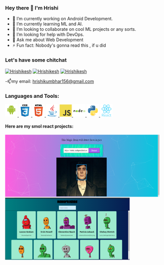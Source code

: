 ### Hey there 👋 I'm Hrishi 



- 🔭 I’m currently working on Android Development.
- 🌱 I’m currently learning ML and AI.
- 👯 I’m looking to collaborate on cool ML projects or any sorts.
- 🤔 I’m looking for help with DevOps.
- 💬 Ask me about Web Development 
- ⚡ Fun fact: Nobody's gonna read this , if u did 
<h3 align="left">Let's have some chitchat</h3>
<p align="left">
<a href="https://twitter.com/Hrishi_156" target="blank"><img align="center" src="https://cdn.jsdelivr.net/npm/simple-icons@3.0.1/icons/twitter.svg" alt="Hrishikesh" height="30" width="40" /></a>
<a href="https://www.linkedin.com/in/hrishikesh-kumbhar-a86319206/" target="blank"><img align="center" src="https://cdn.jsdelivr.net/npm/simple-icons@3.0.1/icons/linkedin.svg" alt="Hrishikesh" height="30" width="40" /></a>
<a href="https://www.instagram.com/hrishikesh_kumbhar15/" target="blank"><img align="center" src="https://cdn.jsdelivr.net/npm/simple-icons@3.0.1/icons/instagram.svg" alt="Hrishikesh" height="30" width="40" /></a>
  
-📫my email: hrishikumbhar156@gmail.com
</p>

<h3 align="left">Languages and Tools:</h3>
<p align="left"> <a href="https://developer.android.com" target="_blank"> <img src="https://raw.githubusercontent.com/devicons/devicon/master/icons/android/android-original-wordmark.svg" alt="android" width="40" height="40"/> </a> <a href="https://www.w3schools.com/css/" target="_blank"> <img src="https://raw.githubusercontent.com/devicons/devicon/master/icons/css3/css3-original-wordmark.svg" alt="css3" width="40" height="40"/> </a> <a href="https://expressjs.com" target="_blank">  </a> <a href="https://www.w3.org/html/" target="_blank"> <img src="https://raw.githubusercontent.com/devicons/devicon/master/icons/html5/html5-original-wordmark.svg" alt="html5" width="40" height="40"/> </a> <a href="https://www.java.com" target="_blank"> <img src="https://raw.githubusercontent.com/devicons/devicon/master/icons/java/java-original.svg" alt="java" width="40" height="40"/> </a> <a href="https://developer.mozilla.org/en-US/docs/Web/JavaScript" target="_blank"> <img src="https://raw.githubusercontent.com/devicons/devicon/master/icons/javascript/javascript-original.svg" alt="javascript" width="40" height="40"/> </a> <a href="https://kotlinlang.org" target="_blank">  <a href="https://nodejs.org" target="_blank"> <img src="https://raw.githubusercontent.com/devicons/devicon/master/icons/nodejs/nodejs-original-wordmark.svg" alt="nodejs" width="40" height="40"/> </a> <a href="https://www.python.org" target="_blank"> <img src="https://raw.githubusercontent.com/devicons/devicon/master/icons/python/python-original.svg" alt="python" width="40" height="40"/> </a> <a href="https://reactjs.org/" target="_blank"> <img src="https://raw.githubusercontent.com/devicons/devicon/master/icons/react/react-original-wordmark.svg" alt="react" width="40" height="40"/> </a> </p>

  <h4>Here are my smol react projects: </h4>
  <div class="container"><a href="https://hrishikesh156.github.io/FaceDetection/ "> <img src = "React App - Google Chrome 17-06-2021 20_30_20 (2).png" width = "500p"       height="200"></a>
  <a href="https://hrishikesh156.github.io/robofriends/"><img src = "preview_robots.png" height="200"></a>
  </div>


